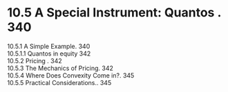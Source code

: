 # 10.5 A Special Instrument: Quantos . 340  

10.5.1 A Simple Example. 340   
10.5.1.1 Quantos in equity 342   
10.5.2 Pricing . 342   
10.5.3 The Mechanics of Pricing. 342   
10.5.4 Where Does Convexity Come in?. 345   
10.5.5 Practical Considerations.. 345  
